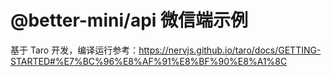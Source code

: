 # @better-mini/api 微信端示例

基于 Taro 开发，编译运行参考：https://nervjs.github.io/taro/docs/GETTING-STARTED#%E7%BC%96%E8%AF%91%E8%BF%90%E8%A1%8C
